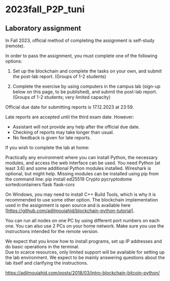 # 2023fall_P2P_tuni

## Laboratory assignment

In Fall 2023, official method of completing the assignment is self-study (remote).

In order to pass the assignment, you must complete one of the following options:

1. Set up the blockchain and complete the tasks on your own, and submit the post-lab report. (Groups of 1-2 students)

2. Complete the exercise by using computers in the campus lab (sign-up below on this page, to be published), and submit the post-lab report. (Groups of 1-2 students; very limited capacity)
 

Official due date for submitting reports is 17.12.2023 at 23:59. 

Late reports are accepted until the third exam date. However:
  - Assistant will not provide any help after the official due date. 
  - Checking of reports may take longer than usual.
  - No feedback is given for late reports.
 

If you wish to complete the lab at home:

Practically any environment where you can install Python, the necessary modules, and access the web interface can be used. You need Python (at least 3.6) and some additional Python modules installed. Wireshark is optional, but might help. Missing modules can be installed using pip from the command line: pip install ed25519 Crypto pycryptodome sortedcontainers flask flask-cors

On Windows, you may need to install C++ Build Tools, which is why it is recommended to use some other option.
The blockchain implementation used in the assignment is open source and is available here [https://github.com/adilmoujahid/blockchain-python-tutorial].

You can run all nodes on one PC by using different port numbers on each one. You can also use 2 PCs on your home network. Make sure you use the instructions intended for the remote version.

We expect that you know how to install programs, set up IP addresses and do basic operations in the terminal.  
Due to scarce resources, only limited support will be available for setting up the lab environment. We expect to be mainly answering questions about the lab itself and clarifying the instructions.


https://adilmoujahid.com/posts/2018/03/intro-blockchain-bitcoin-python/


